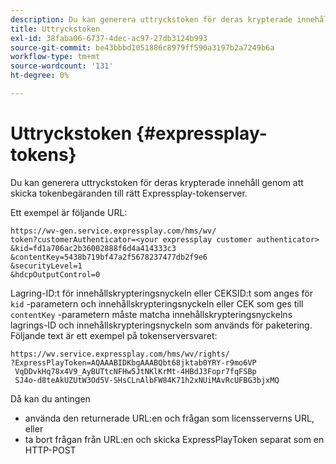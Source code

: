 ```yaml
---
description: Du kan generera uttryckstoken för deras krypterade innehåll genom att skicka tokenbegäranden till rätt Expressplay-tokenserver.
title: Uttryckstoken
exl-id: 38faba06-6737-4dec-ac97-27db3124b993
source-git-commit: be43bbbd1051886c8979ff590a3197b2a7249b6a
workflow-type: tm+mt
source-wordcount: '131'
ht-degree: 0%

---
```


# Uttryckstoken {#expressplay-tokens}

Du kan generera uttryckstoken för deras krypterade innehåll genom att skicka tokenbegäranden till rätt Expressplay-tokenserver.

Ett exempel är följande URL:

```
https://wv-gen.service.expressplay.com/hms/wv/
token?customerAuthenticator=<your expressplay customer authenticator>
&kid=fd1a706ac2b36002888f6d4a414333c3
&contentKey=5438b719bf47a2f5678237477db2f9e6
&securityLevel=1
&hdcpOutputControl=0
```

Lagring-ID:t för innehållskrypteringsnyckeln eller CEKSID:t som anges för `kid` -parametern och innehållskrypteringsnyckeln eller CEK som ges till `contentKey` -parametern måste matcha innehållskrypteringsnyckelns lagrings-ID och innehållskrypteringsnyckeln som används för paketering. Följande text är ett exempel på tokenserversvaret:

```
https://wv.service.expressplay.com/hms/wv/rights/
?ExpressPlayToken=AQAAABIDKbgAAABQbt68jktab0YRY-r9mo6VP
 VqDDvkHq78x4V9_AyBUTtcNFHw5JtNKlKrMt-4HBdJ3Fopr7fqFSBp
 SJ4o-d8teAkUZUtW3Od5V-SHsCLnAlbFW84K71h2xNUiMAvRcUFBG3bjxMQ
```

Då kan du antingen

* använda den returnerade URL:en och frågan som licensserverns URL, eller
* ta bort frågan från URL:en och skicka ExpressPlayToken separat som en HTTP-POST
